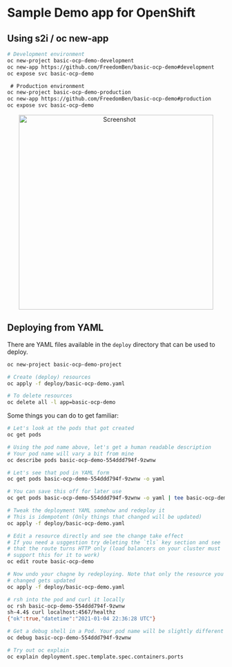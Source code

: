 # Sample Demo app for OpenShift

## Using s2i / oc new-app

```bash
# Development environment
oc new-project basic-ocp-demo-development
oc new-app https://github.com/FreedomBen/basic-ocp-demo#development
oc expose svc basic-ocp-demo

 # Production environment
oc new-project basic-ocp-demo-production
oc new-app https://github.com/FreedomBen/basic-ocp-demo#production
oc expose svc basic-ocp-demo
```

<p align="center">
  <img src="https://github.com/FreedomBen/basic-ocp-demo/blob/master/example.png?raw=true" alt="Screenshot" width="450" />
</p>

## Deploying from YAML

There are YAML files available in the `deploy` directory that can be used to deploy.

```bash
oc new-project basic-ocp-demo-project

# Create (deploy) resources
oc apply -f deploy/basic-ocp-demo.yaml

# To delete resources
oc delete all -l app=basic-ocp-demo
```

Some things you can do to get familiar:

```bash
# Let's look at the pods that got created
oc get pods

# Using the pod name above, let's get a human readable description
# Your pod name will vary a bit from mine
oc describe pods basic-ocp-demo-554ddd794f-9zwnw

# Let's see that pod in YAML form
oc get pods basic-ocp-demo-554ddd794f-9zwnw -o yaml

# You can save this off for later use
oc get pods basic-ocp-demo-554ddd794f-9zwnw -o yaml | tee basic-ocp-demo-pod.yaml

# Tweak the deployment YAML somehow and redeploy it
# This is idempotent (Only things that changed will be updated)
oc apply -f deploy/basic-ocp-demo.yaml

# Edit a resource directly and see the change take effect
# If you need a usggestion try deleting the `tls` key section and see
# that the route turns HTTP only (load balancers on your cluster must
# support this for it to work)
oc edit route basic-ocp-demo

# Now undo your chagne by redeploying. Note that only the resource you
# changed gets updated
oc apply -f deploy/basic-ocp-demo.yaml

# rsh into the pod and curl it locally
oc rsh basic-ocp-demo-554ddd794f-9zwnw
sh-4.4$ curl localhost:4567/healthz
{"ok":true,"datetime":"2021-01-04 22:36:28 UTC"}

# Get a debug shell in a Pod. Your pod name will be slightly different
oc debug basic-ocp-demo-554ddd794f-9zwnw

# Try out oc explain
oc explain deployment.spec.template.spec.containers.ports
```

